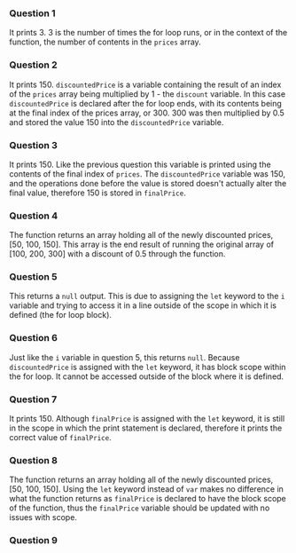 ### Question 1
It prints 3. 3 is the number of times the for loop runs, or in the context of the function, the number of contents in the `prices` array.
### Question 2
It prints 150. `discountedPrice` is a variable containing the result of an index of the `prices` array being multiplied by 1 - the `discount` variable. In this case `discountedPrice` is declared after the for loop ends, with its contents being at the final index of the prices array, or 300. 300 was then multiplied by 0.5 and stored the value 150 into the `discountedPrice` variable.
### Question 3
It prints 150. Like the previous question this variable is printed using the contents of the final index of `prices`. The `discountedPrice` variable was 150, and the operations done before the value is stored doesn't actually alter the final value, therefore 150 is stored in `finalPrice`. 
### Question 4
The function returns an array holding all of the newly discounted prices, [50, 100, 150]. This array is the end result of running the original array of [100, 200, 300] with a discount of 0.5 through the function. 
### Question 5
This returns a `null` output. This is due to assigning the `let` keyword to the `i` variable and trying to access it in a line outside of the scope in which it is defined (the for loop block).
### Question 6
Just like the `i` variable in question 5, this returns `null`. Because `discountedPrice` is assigned with the `let` keyword, it has block scope within the for loop. It cannot be accessed outside of the block where it is defined. 
### Question 7
It prints 150. Although `finalPrice` is assigned with the `let` keyword, it is still in the scope in which the print statement is declared, therefore it prints the correct value of `finalPrice`. 
### Question 8
The function returns an array holding all of the newly discounted prices, [50, 100, 150]. Using the `let` keyword instead of `var` makes no difference in what the function returns as `finalPrice` is declared to have the block scope of the function, thus the `finalPrice` variable should be updated with no issues with scope.
### Question 9

